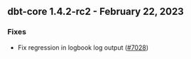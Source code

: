 ## dbt-core 1.4.2-rc2 - February 22, 2023

### Fixes

- Fix regression in logbook log output ([#7028](https://github.com/dbt-labs/dbt-core/issues/7028))
